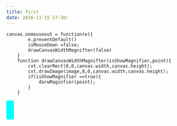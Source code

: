 ```yaml
---
title: first
date: 2016-11-15 17:30:
---
```

	canvas.onmouseout = function(e){
			e.preventDefault()
			isMouseDown =false;
			drawCanvasWidthMagnifter(false)
		}
		function drawCanvasWidthMagnifter(isShowMagnifier,point){
			cxt.clearRect(0,0,canvas.width,canvas.height);
			cxt.drawImage(image,0,0,canvas.width,canvas.height);
			if(isShowMagnifier ==true){
				darwMaginfier(point);
			}
		}
<div style="background:cyan;width:20px;height:50px;"></div>